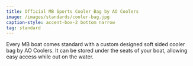 ```yaml
---
title: Official MB Sports Cooler Bag by AO Coolers
image: /images/standards/cooler-bag.jpg
caption-style: accent-box-2 bottom narrow
tag: standard
---
```

Every MB boat comes standard with a custom designed soft sided cooler bag by AO Coolers.  It can be stored under the seats of your boat, allowing easy access while out on the water.
